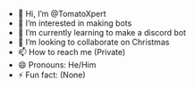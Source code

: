 - 👋 Hi, I’m @TomatoXpert
- 👀 I’m interested in making bots
- 🌱 I’m currently learning to make a discord bot
- 💞️ I’m looking to collaborate on Christmas
- 📫 How to reach me (Private)
- 😄 Pronouns: He/Him
- ⚡ Fun fact: (None)

<!---
TomatoXpert/TomatoXpert is a ✨ special ✨ repository because its `README.md` (this file) appears on your GitHub profile.
You can click the Preview link to take a look at your changes.
--->
